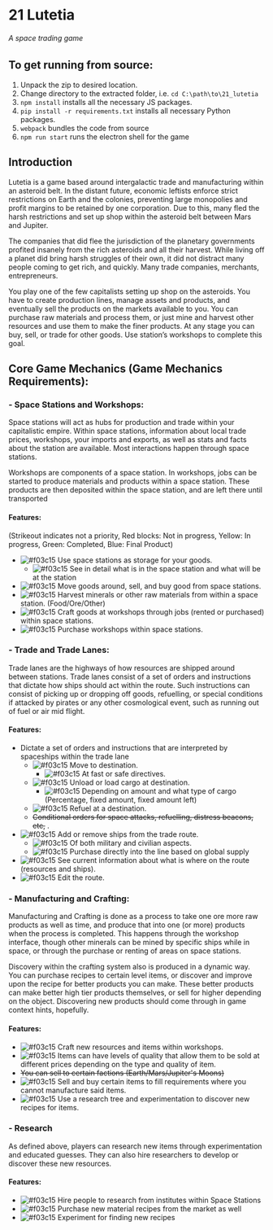 # 21 Lutetia
###### A space trading game

## To get running from source:
1. Unpack the zip to desired location. 
2. Change directory to the extracted folder, i.e. `cd C:\path\to\21_lutetia`
3. `npm install` installs all the necessary JS packages. 
4. `pip install -r requirements.txt` installs all necessary Python packages.
5. `webpack` bundles the code from source
6. `npm run start` runs the electron shell for the game

## Introduction

  Lutetia is a game based around intergalactic trade and manufacturing within an asteroid belt. In the distant future, economic leftists enforce strict restrictions on Earth and the colonies, preventing large monopolies and profit margins to be retained by one corporation. Due to this, many fled the harsh restrictions and set up shop within the asteroid belt between Mars and Jupiter. 

  The companies that did flee the jurisdiction of the planetary governments profited insanely from the rich asteroids and all their harvest. While living off a planet did bring harsh struggles of their own, it did not distract many people coming to get rich, and quickly. Many trade companies, merchants, entrepreneurs.

  You play one of the few capitalists setting up shop on the asteroids. You have to create production lines, manage assets and products, and eventually sell the products on the markets available to you. You can purchase raw materials and process them, or just mine and harvest other resources and use them to make the finer products. At any stage you can buy, sell, or trade for other goods. Use station’s workshops to complete this goal.

## Core Game Mechanics (Game Mechanics Requirements): 
### - Space Stations and Workshops:
  Space stations will act as hubs for production and trade within your capitalistic empire. Within space stations, information about local trade prices, workshops, your imports and exports, as well as stats and facts about the station are available. Most interactions happen through space stations.

  Workshops are components of a space station. In workshops, jobs can be started to produce materials and products within a space station. These products are then deposited within the space station, and are left there until transported
#### Features: 
(Strikeout indicates not a priority, Red blocks: Not in progress, Yellow: In progress, Green: Completed, Blue: Final Product)
* ![#f03c15](https://placehold.it/15/f03c15/000000?text=+) Use space stations as storage for your goods.
  * ![#f03c15](https://placehold.it/15/f03c15/000000?text=+) See in detail what is in the space station and what will be at the station 
* ![#f03c15](https://placehold.it/15/f03c15/000000?text=+) Move goods around, sell, and buy good from space stations.
* ![#f03c15](https://placehold.it/15/f03c15/000000?text=+) Harvest minerals or other raw materials from within a space station. (Food/Ore/Other)
* ![#f03c15](https://placehold.it/15/f03c15/000000?text=+) Craft goods at workshops through jobs (rented or purchased) within space stations.
* ![#f03c15](https://placehold.it/15/f03c15/000000?text=+) Purchase workshops within space stations.

### - Trade and Trade Lanes:
  Trade lanes are the highways of how resources are shipped around between stations. Trade lanes consist of a set of orders and instructions that dictate how ships should act within the route. Such instructions can consist of picking up or dropping off goods, refuelling, or special conditions if attacked by pirates or any other cosmological event, such as running out of fuel or air mid flight.
  
#### Features:
* Dictate a set of orders and instructions that are interpreted by spaceships within the trade lane
  * ![#f03c15](https://placehold.it/15/f03c15/000000?text=+) Move to destination.
    * ![#f03c15](https://placehold.it/15/f03c15/000000?text=+) At fast or safe directives.
  * ![#f03c15](https://placehold.it/15/f03c15/000000?text=+) Unload or load cargo at destination.
    * ![#f03c15](https://placehold.it/15/f03c15/000000?text=+) Depending on amount and what type of cargo (Percentage, fixed amount, fixed amount left)
  * ![#f03c15](https://placehold.it/15/f03c15/000000?text=+) Refuel at a destination.
  * ~~Conditional orders for space attacks, refuelling, distress beacons, etc,~~ .
* ![#f03c15](https://placehold.it/15/f03c15/000000?text=+) Add or remove ships from the trade route.
  * ![#f03c15](https://placehold.it/15/f03c15/000000?text=+) Of both military and civilian aspects.
  * ![#f03c15](https://placehold.it/15/f03c15/000000?text=+) Purchase directly into the line based on global supply
* ![#f03c15](https://placehold.it/15/f03c15/000000?text=+) See current information about what is where on the route (resources and ships).
* ![#f03c15](https://placehold.it/15/f03c15/000000?text=+) Edit the route.

### - Manufacturing and Crafting: 
  Manufacturing and Crafting is done as a process to take one ore more raw products as well as time, and produce that into one (or more) products when the process is completed. This happens through the workshop interface, though other minerals can be mined by specific ships while in space, or through the purchase or renting of areas on space stations. 
  
  Discovery within the crafting system also is produced in a dynamic way. You can purchase recipes to certain level items, or discover and improve upon the recipe for better products you can make. These better products can make better high tier products themselves, or sell for higher depending on the object. Discovering new products should come through in game context hints, hopefully.
  
#### Features:
* ![#f03c15](https://placehold.it/15/f03c15/000000?text=+) Craft new resources and items within workshops.
* ![#f03c15](https://placehold.it/15/f03c15/000000?text=+) Items can have levels of quality that allow them to be sold at different prices depending on the type and quality of item.
* ~~You can sell to certain factions (Earth/Mars/Jupiter's Moons)~~
* ![#f03c15](https://placehold.it/15/f03c15/000000?text=+) Sell and buy certain items to fill requirements where you cannot manufacture said items.
* ![#f03c15](https://placehold.it/15/f03c15/000000?text=+) Use a research tree and experimentation to discover new recipes for items.

### - Research
  As defined above, players can research new items through experimentation and educated guesses. They can also hire researchers to develop or discover these new resources.
  
#### Features:
* ![#f03c15](https://placehold.it/15/f03c15/000000?text=+) Hire people to research from institutes within Space Stations
* ![#f03c15](https://placehold.it/15/f03c15/000000?text=+) Purchase new material recipes from the market as well
* ![#f03c15](https://placehold.it/15/f03c15/000000?text=+) Experiment for finding new recipes
 
